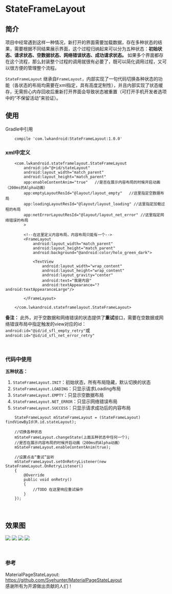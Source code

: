 # StateFrameLayout


## 简介
项目中经常遇到这样一种情况，新打开的界面需要加载数据，存在多种状态的结果，需要根据不同结果展示界面，这个过程归纳起来可以分为五种状态：**初始状态、请求状态、空数据状态、网络错误状态、成功请求状态。** 如果多个界面都存在这个流程，那么封装整个过程的调用就很有必要了，既可以简化调用过程，又可以很方便的管理整个流程。

`StateFrameLayout` 继承自`FrameLayout`，内部实现了一句代码切换各种状态的功能（各状态的布局均需要在xml指定，具有高度定制性），并且内部实现了状态缓存，无需担心内存回收后重新打开界面会导致状态被重置（可打开手机开发者选项中的“不保留活动”来验证）。

## 使用

Gradle中引用
```
    compile 'com.lwkandroid:StateFrameLayout:1.0.0'
```

### xml中定义

```
    <com.lwkandroid.stateframelayout.StateFrameLayout
        android:id="@+id/stateLayout"
        android:layout_width="match_parent"
        android:layout_height="match_parent"
        app:enableContentAnim="true"   //是否在展示内容布局的时候开启动画（200ms的Alpha动画）
        app:emptyLayoutResId="@layout/layout_empty"   //这里指定空数据布局
        app:loadingLayoutResId="@layout/layout_loading" //这里指定加载过程的布局
        app:netErrorLayoutResId="@layout/layout_net_error" //这里指定网络错误的布局
        >

        <!--在这里定义内容布局，内容布局只能有一个-->
        <FrameLayout
            android:layout_width="match_parent"
            android:layout_height="match_parent"
            android:background="@android:color/holo_green_dark">

            <TextView
                android:layout_width="wrap_content"
                android:layout_height="wrap_content"
                android:layout_gravity="center"
                android:text="我是内容"
                android:textAppearance="?android:textAppearanceLarge"/>

        </FrameLayout>

    </com.lwkandroid.stateframelayout.StateFrameLayout>
```
**备注：** 此外，对于空数据和网络错误的状态提供了**重试**接口，需要在空数据或网络错误布局中指定触发的view对应的id：`android:id="@id/id_sfl_empty_retry"`或`android:id="@id/id_sfl_net_error_retry"`

<br />

### 代码中使用

**五种状态：** <br />

1. `StateFrameLayout.INIT`：初始状态，所有布局隐藏，默认切换的状态 <br />
2. `StateFrameLayout.LOADING`：只显示请求Loading布局 <br />
3. `StateFrameLayout.EMPTY`：只显示空数据布局 <br />
4. `StateFrameLayout.NET_ERROR`：只显示网络错误布局 <br />
5. `StateFrameLayout.SUCCESS`：只显示请求成功后的内容布局 <br />

```
    StateFrameLayout mStateFrameLayout = (StateFrameLayout) findViewById(R.id.stateLayout);

    //切换各种状态
    mStateFrameLayout.changeState(上面五种状态中任何一个);
    //是否在展示内容布局的时候开启动画（200ms的Alpha动画）
    mStateFrameLayout.enableContentAnim(true);

    //设置点击“重试”监听
    mStateFrameLayout.setOnRetryListener(new StateFrameLayout.OnRetryListener()
    {
        @Override
        public void onRetry()
        {
            //TODO 在这里响应重试操作
        }
    });
```

<br >

## 效果图
![](https://github.com/Vanish136/StateFrameLayout/raw/master/pics/sample01.png)
![](https://github.com/Vanish136/StateFrameLayout/raw/master/pics/sample02.png)
![](https://github.com/Vanish136/StateFrameLayout/raw/master/pics/sample03.png)
![](https://github.com/Vanish136/StateFrameLayout/raw/master/pics/sample04.png)

<br />

### 参考
MaterialPageStateLayout: https://github.com/Syehunter/MaterialPageStateLayout <br />
感谢所有为开源做出贡献的人们！